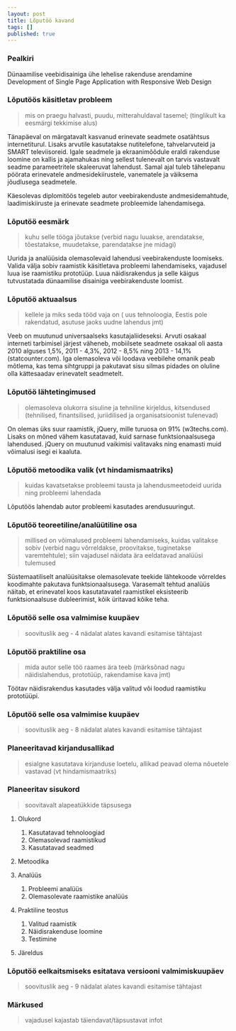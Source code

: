 ```yaml
---
layout: post
title: Lõputöö kavand
tags: []
published: true
---
```



### Pealkiri

Dünaamilise veebidisainiga ühe lehelise rakenduse arendamine
Development of Single Page Application with Responsive Web Design 


### Lõputöös käsitletav probleem
> mis on praegu halvasti, puudu, 
> mitterahuldaval tasemel; 
> (tinglikult ka eesmärgi tekkimise alus)

Tänapäeval on märgatavalt kasvanud 
erinevate seadmete osatähtsus internetiturul.
Lisaks arvutile kasutatakse
nutitelefone, tahvelarvuteid ja SMART televiisoreid.
Igale seadmele ja ekraanimõõdule 
eraldi rakenduse loomine on kallis ja ajamahukas
ning sellest tulenevalt on tarvis 
vastavalt seadme parameetritele skaleeruvat lahendust.
Samal ajal tuleb tähelepanu pöörata 
erinevatele andmesidekiirustele, 
vanematele ja väiksema jõudlusega seadmetele.

Käesolevas diplomitöös tegeleb autor 
veebirakenduste andmesidemahtude, laadimiskiiruste ja 
erinevate seadmete probleemide lahendamisega.


### Lõputöö eesmärk

> kuhu selle tööga jõutakse 
> (verbid nagu luuakse, arendatakse, tõestatakse, 
> muudetakse, parendatakse jne midagi)

Uurida ja analüüsida olemasolevaid lahendusi 
veebirakenduste loomiseks.
Valida välja sobiv raamistik 
käsitletava probleemi lahendamiseks, 
vajadusel luua ise raamistiku prototüüp.
Luua näidisrakendus ja selle käigus 
tutvustatada dünaamilise disainiga veebirakenduste loomist.



### Lõputöö aktuaalsus

> kellele ja miks seda tööd vaja on 
> ( uus tehnoloogia, Eestis pole rakendatud, 
> asutuse jaoks uudne lahendus jmt)

Veeb on muutunud universaalseks kasutajaliideseksi.
Arvuti osakaal interneti tarbimisel järjest väheneb, 
mobiilsete seadmete osakaal oli aasta 2010 alguses 1,5%,
2011 - 4,3%, 2012 - 8,5% ning 2013 - 14,1% (statcounter.com).
Iga olemasoleva või loodava veebilehe omanik peab mõtlema, 
kas tema sihtgruppi ja pakutavat sisu silmas pidades 
on oluline olla kättesaadav erinevatelt seadmetelt.


### Lõputöö lähtetingimused

> olemasoleva olukorra sisuline 
> ja tehniline kirjeldus, kitsendused 
> (tehnilised, finantsilised, juriidilised 
> ja organisatsioonist tulenevad)

On olemas üks suur raamistik, jQuery, 
mille turuosa on 91% (w3techs.com).
Lisaks on mõned vähem kasutatavad, 
kuid sarnase funktsionaalsusega lahendused.
jQuery on muutunud vaikimisi valitavaks 
ning enamasti muid võimalusi isegi ei kaaluta.


### Lõputöö metoodika valik (vt hindamismaatriks)

> kuidas kavatsetakse probleemi tausta 
> ja lahendusmeetodeid uurida 
> ning probleemi lahendada

Lõputöös lahendab autor probleemi kasutades arendusuuringut.


### Lõputöö teoreetiline/analüütiline osa

> millised on võimalused probleemi lahendamiseks, 
> kuidas valitakse sobiv 
> (verbid nagu võrreldakse, 
> proovitakse, tuginetakse varemtehtule); 
> siin vajadusel näidata ära eeldatavad analüüsi tulemused

Süstemaatiliselt analüüsitakse olemasolevate teekide lähtekoode 
võrreldes koodimahte pakutava funktsionaalsusega.
Varasemalt tehtud analüüs näitab, 
et erinevatel koos kasutatavatel raamistikel 
eksisteerib funktsionaalsuse dubleerimist, 
kõik üritavad kõike teha.


### Lõputöö selle osa valmimise kuupäev

> soovituslik aeg - 4 nädalat alates kavandi esitamise tähtajast


### Lõputöö praktiline osa

> mida autor selle töö raames ära teeb 
> (märksõnad nagu näidislahendus, prototüüp, rakendamise kava jmt)

Töötav näidisrakendus kasutades välja valitud või loodud raamistiku prototüüpi.


### Lõputöö selle osa valmimise kuupäev

> soovituslik aeg - 8 nädalat alates kavandi esitamise tähtajast


### Planeeritavad kirjandusallikad

> esialgne kasutatava kirjanduse loetelu, 
> allikad peavad olema nõuetele vastavad (vt hindamismaatriks)


### Planeeritav sisukord

> soovitavalt alapeatükkide täpsusega

1. Olukord
    1. Kasutatavad tehnoloogiad
    2. Olemasolevad raamistikud
    3. Kasutatavad seadmed

2. Metoodika

3. Analüüs
    1. Probleemi analüüs
    2. Olemasolevate raamistike analüüs

4. Praktiline teostus
    1. Valitud raamistik
    2. Näidisrakenduse loomine
    3. Testimine

5. Järeldus


### Lõputöö eelkaitsmiseks esitatava versiooni valmimiskuupäev

> soovituslik aeg - 9 nädalat alates kavandi esitamise tähtajast

### Märkused

> vajadusel kajastab täiendavat/täpsustavat infot



